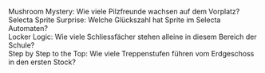 Mushroom Mystery: 
Wie viele Pilzfreunde wachsen auf dem Vorplatz? <br>
Selecta Sprite Surprise:
Welche Glückszahl hat Sprite im Selecta Automaten? <br>
Locker Logic:
Wie viele Schliessfächer stehen alleine in diesem Bereich der Schule? <br>
Step by Step to the Top:
Wie viele Treppenstufen führen vom Erdgeschoss in den ersten Stock? <br>
